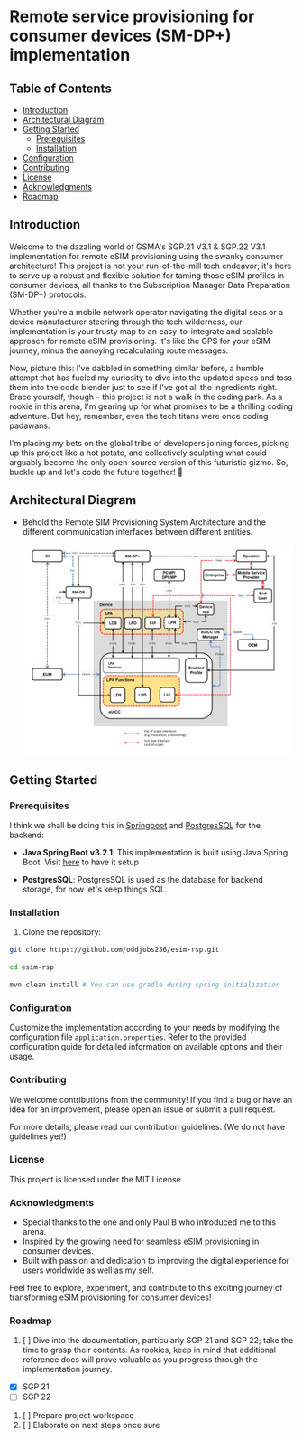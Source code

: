 # Remote service provisioning for consumer devices (SM-DP+) implementation

## Table of Contents
- [Introduction](#introduction)
- [Architectural Diagram](#architectural-diagram)
- [Getting Started](#getting-started)
    - [Prerequisites](#prerequisites)
    - [Installation](#installation)
- [Configuration](#configuration)
- [Contributing](#contributing)
- [License](#license)
- [Acknowledgments](#acknowledgments)
- [Roadmap](#roadmap)

## Introduction

Welcome to the dazzling world of GSMA's SGP.21 V3.1 & SGP.22 V3.1 implementation for remote eSIM provisioning using the swanky consumer architecture! This project is not your run-of-the-mill tech endeavor; it's here to serve up a robust and flexible solution for taming those eSIM profiles in consumer devices, all thanks to the Subscription Manager Data Preparation (SM-DP+) protocols.

Whether you're a mobile network operator navigating the digital seas or a device manufacturer steering through the tech wilderness, our implementation is your trusty map to an easy-to-integrate and scalable approach for remote eSIM provisioning. It's like the GPS for your eSIM journey, minus the annoying recalculating route messages.

Now, picture this: I've dabbled in something similar before, a humble attempt that has fueled my curiosity to dive into the updated specs and toss them into the code blender just to see if I've got all the ingredients right. Brace yourself, though – this project is not a walk in the coding park. As a rookie in this arena, I'm gearing up for what promises to be a thrilling coding adventure. But hey, remember, even the tech titans were once coding padawans.

I'm placing my bets on the global tribe of developers joining forces, picking up this project like a hot potato, and collectively sculpting what could arguably become the only open-source version of this futuristic gizmo. So, buckle up and let's code the future together! 🚀

## Architectural Diagram
- Behold the Remote SIM Provisioning System Architecture and the different communication interfaces between different entities.

  ![rsp-architecture](docs/consumer-docs/rsp-architecture.png)

## Getting Started

### Prerequisites

I think we shall be doing this in [Springboot](https://spring.io/projects/spring-boot/) and [PostgresSQL](https://www.postgresql.org/download/) for the backend:

- **Java Spring Boot v3.2.1**: This implementation is built using Java Spring Boot. Visit [here](https://start.spring.io/) to have it setup

- **PostgresSQL**: PostgresSQL is used as the database for backend storage, for now let's keep things SQL.

### Installation

1. Clone the repository:

```bash
git clone https://github.com/oddjobs256/esim-rsp.git
```

```bash
cd esim-rsp
```
```bash
mvn clean install # You can use gradle during spring initialization
```

### Configuration
Customize the implementation according to your needs by modifying the configuration file ```application.properties```. 
Refer to the provided configuration guide for detailed information on available options and their usage.


### Contributing
We welcome contributions from the community! If you find a bug or have an idea for an improvement, please open an issue or submit a pull request.

For more details, please read our contribution guidelines. (We do not have guidelines yet!)

### License

This project is licensed under the MIT License

### Acknowledgments
- Special thanks to the one and only Paul B who introduced me to this arena.
- Inspired by the growing need for seamless eSIM provisioning in consumer devices.
- Built with passion and dedication to improving the digital experience for users worldwide as well as my self.

Feel free to explore, experiment, and contribute to this exciting journey of transforming eSIM provisioning for consumer devices!


### Roadmap
1. [ ] Dive into the documentation, particularly SGP 21 and SGP 22; take the time to grasp their contents. As rookies, keep in mind that additional reference docs will prove valuable as you progress through the implementation journey.
  - [x] SGP 21
  - [ ] SGP 22
1. [ ] Prepare project workspace
2. [ ] Elaborate on next steps once sure

